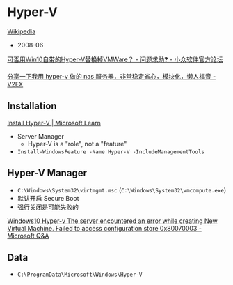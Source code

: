 # Hyper-V
[Wikipedia](https://en.wikipedia.org/wiki/Hyper-V)
- 2008-06

[可否用Win10自带的Hyper-V替换掉VMWare？ - 问题求助❓ - 小众软件官方论坛](https://meta.appinn.net/t/topic/50178?u=chaoses_ib)

[分享一下我用 hyper-v 做的 nas 服务器，非常稳定省心，模块化，懒人福音 - V2EX](https://www.v2ex.com/t/1099343)

## Installation
[Install Hyper-V | Microsoft Learn](https://learn.microsoft.com/en-us/windows-server/virtualization/hyper-v/get-started/install-hyper-v?pivots=windows-server)
- Server Manager
  - Hyper-V is a "role", not a "feature"
- `Install-WindowsFeature -Name Hyper-V -IncludeManagementTools`

## Hyper-V Manager
- `C:\Windows\System32\virtmgmt.msc` (`C:\Windows\System32\vmcompute.exe`)
- 默认开启 Secure Boot
- 强行关闭是可能失败的

[Windows10 Hyper-v The server encountered an error while creating New Virtual Machine. Failed to access configuration store 0x80070003 - Microsoft Q&A](https://learn.microsoft.com/en-us/answers/questions/92017/windows10-hyper-v-the-server-encountered-an-error)

## Data
- `C:\ProgramData\Microsoft\Windows\Hyper-V`
